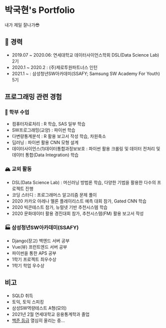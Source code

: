 # 박국현's Portfolio

내가 제일 잘나가😎

## :construction_worker: 경력

- 2019.07 ~ 2020.06: 연세대학교 데이터사이언스학회 DSL(Data Science Lab) 2기
- 2020.1 ~ 2020.2 : (주)제로투원파트너스 인턴
- 2021.1 ~ : 삼성청년SW아카데미(SSAFY; Samsung SW Academy For Youth) 5기



## 프로그래밍 관련 경험

### :school: 학부 수업

- 컴퓨터자료처리 : R 학습, SAS 일부 학습
- SW프로그래밍(교양) : 파이썬 학습
- 다변량통계분석 : R 활용 보고서 작성 학습, 차원축소
- 딥러닝 : 파이썬 활용 CNN 모형 설계
- 데이터사이언스(1)데이터통합과정보보호 : 파이썬 활용 크롤링 및 데이터 전처리 및 데이터 통합(Data Integration) 학습

### 🏔 교외 활동

- DSL(Data Science Lab) : 머신러닝 방법론 학습, 다양한 기법을 활용한 다수의 프로젝트 진행
- 코딩 스터디 : 프로그래머스 알고리즘 문제 풀이
- 2020 카카오 아레나 멜론 플레이리스트 예측 대회 참가, Gated CNN 학습
- 2020 빅콘테스트 참가, 뉴럴넷 기반 추천시스템 학습
- 2020 문화데이터 활용 경진대회 참가, 추천시스템(FM) 활용 보고서 작성

### :factory: 삼성청년SW아카데미(SSAFY)

- Django(장고) 백엔드 서버 공부
- Vue(뷰) 프런트엔드 서버 공부
- 파이썬을 통한 APS 공부
- 1학기 프로젝트 최우수상
- 1학기 학업 우수상



## 비고

- SQLD 취득
- 토익, 토익 스피킹
- 삼성SW역량테스트 A형(모의)
- 2021년 2월 연세대학교 응용통계학과 졸업
- [백준 등급](https://www.acmicpc.net/user/kevin622) 열심히 올리는 중...